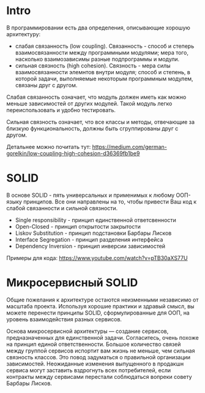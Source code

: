 # Intro

В программировании есть два определения, описывающие хорошую архитектуру:
* слабая связанность (low coupling). Связанность - способ и степерь взаимосвязанности между программными модулями; мера того, насколько взаимозависимы разные подпрограммы и модули.
* сильная связность (high cohesion). Связность - мера силы взаимосвязанности элемнтов внутри модуля; способ и степень, в которой задачи, выполняемые некоторым программным модулем, связаны друг с другом.

Слабая связанность означает, что модуль должен иметь как можно меньше зависимостей от других модулей. Такой модуль легко переиспользовать и удобно тестировать.

Сильная связность означает, что все классы и методы, отвечающие за близкую функциональность, должны быть сгруппированы друг с другом.

Детальнее можно почитать тут: https://medium.com/german-gorelkin/low-coupling-high-cohesion-d36369fb1be9

# SOLID

В основе SOLID - пять универсальных и применимых к любому ООП-языку принципов. Все они направлены на то, чтобы привести Ваш код к слабой связанности и сильной связности.

* Single responsibility - принцип единственной ответсвенности
* Open-Closed - принцип открытости закрытости
* Liskov Substitution - принцип подстановки Барбары Лисков
* Interface Segregation - принцип разделения интерфейса
* Dependency Inversion - принцип инверсии зависимостей

Примеры для кода: https://www.youtube.com/watch?v=pTB30aXS77U

# Микросервисный SOLID

Общие пожелания к архитектуре остаются неизменными независимо от масштаба проекта. Используя хорошие практики и здравый смысл, вы можете перенести принципы SOLID, сформулированные для ООП, на уровень взаимодействия разных сервисов.

Основа микросервисной архитектуры — создание сервисов, предназначенных для единственной задачи. Согласитесь, очень похоже на принцип единой ответственности. Большое количество связей между группой сервисов испортит вам жизнь не меньше, чем сильная связность классов. Это повод задуматься о правильной организации зависимостей. Неожиданные изменения выпущенного в продакшн сервиса могут заставить вздрогнуть всех потребителей, если контракты между сервисами перестали соблюдаться вопреки совету Барбары Лисков.
